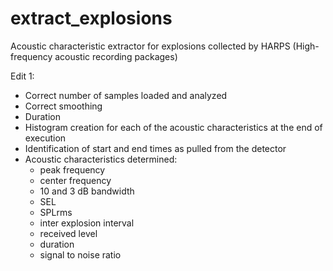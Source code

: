# extract_explosions
Acoustic characteristic extractor for explosions collected by HARPS (High-frequency acoustic recording packages)

Edit 1:
- Correct number of samples loaded and analyzed
- Correct smoothing 
- Duration
- Histogram creation for each of the acoustic characteristics at the end of execution
- Identification of start and end times as pulled from the detector
- Acoustic characteristics determined:
    - peak frequency
    - center frequency
    - 10 and 3 dB bandwidth
    - SEL
    - SPLrms
    - inter explosion interval
    - received level
    - duration
    - signal to noise ratio
